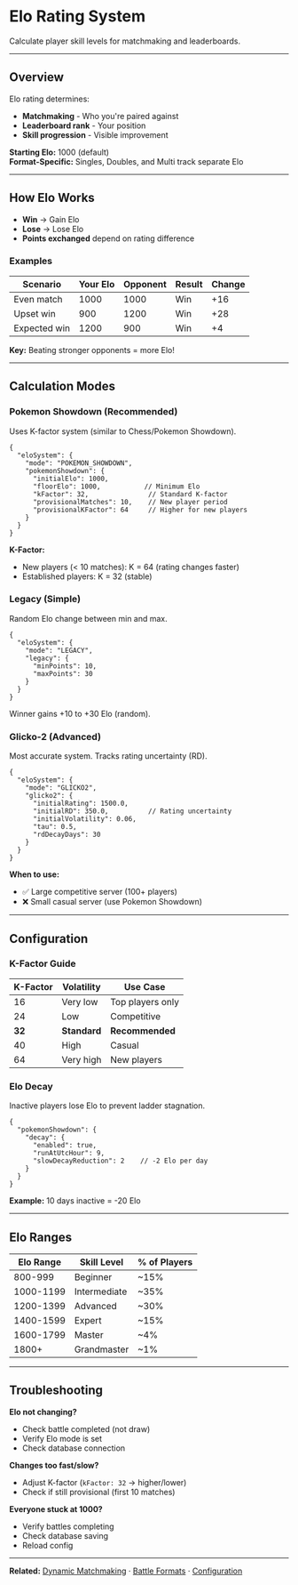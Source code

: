 # Elo Rating System

Calculate player skill levels for matchmaking and leaderboards.

---

## Overview

Elo rating determines:
- **Matchmaking** - Who you're paired against
- **Leaderboard rank** - Your position
- **Skill progression** - Visible improvement

**Starting Elo:** 1000 (default)  
**Format-Specific:** Singles, Doubles, and Multi track separate Elo

---

## How Elo Works

- **Win** → Gain Elo
- **Lose** → Lose Elo
- **Points exchanged** depend on rating difference

### Examples

| Scenario | Your Elo | Opponent | Result | Change |
|----------|----------|----------|--------|--------|
| Even match | 1000 | 1000 | Win | +16 |
| Upset win | 900 | 1200 | Win | +28 |
| Expected win | 1200 | 900 | Win | +4 |

**Key:** Beating stronger opponents = more Elo!

---

## Calculation Modes

### Pokemon Showdown (Recommended)

Uses K-factor system (similar to Chess/Pokemon Showdown).

```json5
{
  "eloSystem": {
    "mode": "POKEMON_SHOWDOWN",
    "pokemonShowdown": {
      "initialElo": 1000,
      "floorElo": 1000,           // Minimum Elo
      "kFactor": 32,               // Standard K-factor
      "provisionalMatches": 10,    // New player period
      "provisionalKFactor": 64     // Higher for new players
    }
  }
}
```

**K-Factor:**
- New players (< 10 matches): K = 64 (rating changes faster)
- Established players: K = 32 (stable)

### Legacy (Simple)

Random Elo change between min and max.

```json5
{
  "eloSystem": {
    "mode": "LEGACY",
    "legacy": {
      "minPoints": 10,
      "maxPoints": 30
    }
  }
}
```

Winner gains +10 to +30 Elo (random).

### Glicko-2 (Advanced)

Most accurate system. Tracks rating uncertainty (RD).

```json5
{
  "eloSystem": {
    "mode": "GLICKO2",
    "glicko2": {
      "initialRating": 1500.0,
      "initialRD": 350.0,          // Rating uncertainty
      "initialVolatility": 0.06,
      "tau": 0.5,
      "rdDecayDays": 30
    }
  }
}
```

**When to use:**
- ✅ Large competitive server (100+ players)
- ❌ Small casual server (use Pokemon Showdown)

---

## Configuration

### K-Factor Guide

| K-Factor | Volatility | Use Case |
|----------|------------|----------|
| 16 | Very low | Top players only |
| 24 | Low | Competitive |
| **32** | **Standard** | **Recommended** |
| 40 | High | Casual |
| 64 | Very high | New players |

### Elo Decay

Inactive players lose Elo to prevent ladder stagnation.

```json5
{
  "pokemonShowdown": {
    "decay": {
      "enabled": true,
      "runAtUtcHour": 9,
      "slowDecayReduction": 2    // -2 Elo per day
    }
  }
}
```

**Example:** 10 days inactive = -20 Elo

---

## Elo Ranges

| Elo Range | Skill Level | % of Players |
|-----------|-------------|--------------|
| 800-999 | Beginner | ~15% |
| 1000-1199 | Intermediate | ~35% |
| 1200-1399 | Advanced | ~30% |
| 1400-1599 | Expert | ~15% |
| 1600-1799 | Master | ~4% |
| 1800+ | Grandmaster | ~1% |

---

## Troubleshooting

**Elo not changing?**
- Check battle completed (not draw)
- Verify Elo mode is set
- Check database connection

**Changes too fast/slow?**
- Adjust K-factor (`kFactor: 32` → higher/lower)
- Check if still provisional (first 10 matches)

**Everyone stuck at 1000?**
- Verify battles completing
- Check database saving
- Reload config

---

**Related:** [Dynamic Matchmaking](dynamic-matchmaking.md) · [Battle Formats](battle-formats.md) · [Configuration](../configuration/config.md)

